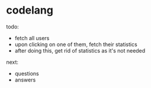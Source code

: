# codelang

todo:

- fetch all users
- upon clicking on one of them, fetch their statistics
- after doing this, get rid of statistics as it's not needed

next:

- questions
- answers

